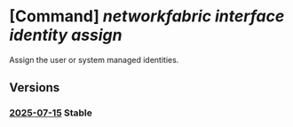 # [Command] _networkfabric interface identity assign_

Assign the user or system managed identities.

## Versions

### [2025-07-15](/Resources/mgmt-plane/L3N1YnNjcmlwdGlvbnMve30vcmVzb3VyY2Vncm91cHMve30vcHJvdmlkZXJzL21pY3Jvc29mdC5tYW5hZ2VkbmV0d29ya2ZhYnJpYy9uZXR3b3JrZGV2aWNlcy97fS9uZXR3b3JraW50ZXJmYWNlcy97fQ==/2025-07-15.xml) **Stable**

<!-- mgmt-plane /subscriptions/{}/resourcegroups/{}/providers/microsoft.managednetworkfabric/networkdevices/{}/networkinterfaces/{} 2025-07-15 identity -->
